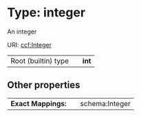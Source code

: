 
# Type: integer


An integer

URI: [ccf:Integer](http://purl.org/ccf/Integer)

|  |  |  |
| --- | --- | --- |
| Root (builtin) type | | **int** |

## Other properties

|  |  |  |
| --- | --- | --- |
| **Exact Mappings:** | | schema:Integer |

